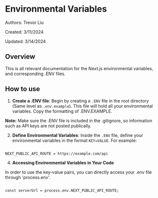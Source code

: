 # Environmental Variables

Authors: Trevor Liu

Created: 3/11/2024

Updated: 3/14/2024

## Overview

This is all relevant documentation for the Next.js environmental variables, and corresponding .ENV files.

## How to use

1. **Create a .ENV file**: Begin by creating a `.ENV` file in the root directory (Same level as `.env.example`). This file will hold all your environmental variables. Copy the formatting of .ENV.EXAMPLE. 

**Note:** Make sure the .ENV file is included in the .gitignore, so information such as API keys are not posted publically.  

2. **Define Environmental Variables**: Inside the `.ENV` file, define your environmental variables in the format `KEY=VALUE`. For example:

```

NEXT_PUBLIC_API_ROUTE = https://example.com/api

```

4. **Accessing Environmental Variables in Your Code** 

In order to use the key-value pairs, you can directly access your .env file through 'process.env'.

```

const serverUrl = process.env.NEXT_PUBLIC_API_ROUTE;

```